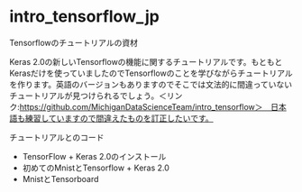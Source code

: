 # intro_tensorflow_jp
Tensorflowのチュートリアルの資材

Keras 2.0の新しいTensorflowの機能に関するチュートリアルです。もともとKerasだけを使っていましたのでTensorflowのことを学びながらチュートリアルを作ります。英語のバージョンもありますのでそこでは文法的に間違っていないチュートリアルが見つけられるでしょう。＜リンク:https://github.com/MichiganDataScienceTeam/intro_tensorflow＞　日本語も練習していますので間違えたものを訂正したいです。

チュートリアルとのコード
- TensorFlow + Keras 2.0のインストール
- 初めてのMnistとTensorflow + Keras 2.0
- MnistとTensorboard
